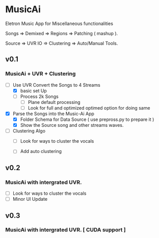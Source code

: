 # MusicAi

Eletron Music App for Miscellaneous functionalities

Songs  => Demixed => Regions    => Patching ( mashup ).

Source => UVR IO  => Clustering => Auto/Manual Tools.

## v0.1
### MusicAi + UVR + Clustering
- [ ] Use UVR Convert the Songs to 4 Streams
  - [x] basic set Up
  - [ ] Process 2k Songs
    - [ ] Plane default processing
    - [ ] Look for full and optimized optimed option for doing same
- [x] Parse the Songs into the Music-Ai App
  - [x] Folder Schema for Data Source ( use prepross.py to prepare it )
  - [x] Show the Source song and other streams waves.
- [ ] Clustering Algo
  - [ ] Look for ways to cluster the vocals
  - [ ] Add auto clustering
  

## v0.2
### MusicAi with intergrated UVR.
- [ ] Look for ways to cluster the vocals
- [ ] Minor UI Update

## v0.3
### MusicAi with intergrated UVR. [ CUDA support ]